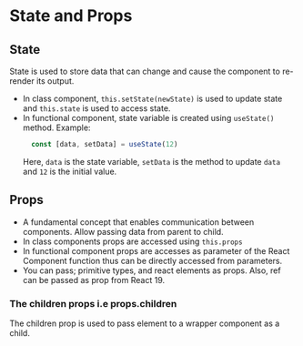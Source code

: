 # State and Props

## State
State is used to store data that can change and cause the component to re-render its output. 
- In class component, `this.setState(newState)` is used to update state and `this.state` is used to access state.
- In functional component, state variable is created using `useState()` method. Example:
  ```js
    const [data, setData] = useState(12)
  ```
  Here, `data` is the state variable, `setData` is the method to update `data` and `12` is the initial value.


## Props
- A fundamental concept that enables communication between components. Allow passing data from parent to child.
- In class components props are accessed using `this.props` 
- In functional component props are accesses as parameter of the React Component function thus can be directly accessed from parameters.
- You can pass; primitive types, and react elements as props. Also, ref can be passed as prop from React 19.

### The children props i.e props.children
The children prop is used to pass element to a wrapper component as a child.


